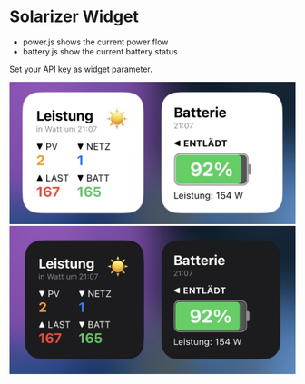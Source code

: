 # Solarizer Widget

* power.js shows the current power flow
* battery.js show the current battery status

Set your API key as widget parameter.

![Power Widget Preview](light.jpeg)
![Power Widget Preview](dark.jpeg)
